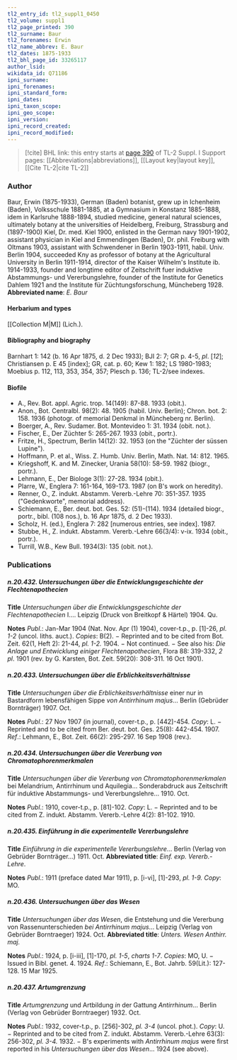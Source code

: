 ```yaml
---
tl2_entry_id: tl2_suppl1_0450
tl2_volume: suppl1
tl2_page_printed: 390
tl2_surname: Baur
tl2_forenames: Erwin
tl2_name_abbrev: E. Baur
tl2_dates: 1875-1933
tl2_bhl_page_id: 33265117
author_lsid: 
wikidata_id: Q71186
ipni_surname: 
ipni_forenames: 
ipni_standard_form: 
ipni_dates: 
ipni_taxon_scope: 
ipni_geo_scope: 
ipni_version: 
ipni_record_created: 
ipni_record_modified:
---
```


> [!cite] BHL link: this entry starts at [page 390](https://www.biodiversitylibrary.org/page/33265117) of TL-2 Suppl. I
> Support pages: [[Abbreviations|abbreviations]], [[Layout key|layout key]], [[Cite TL-2|cite TL-2]]

### Author

Baur, Erwin (1875-1933), German (Baden) botanist, grew up in Ichenheim (Baden), Volksschule 1881-1885, at a Gymnasium in Konstanz 1885-1888, idem in Karlsruhe 1888-1894, studied medicine, general natural sciences, ultimately botany at the universities of Heidelberg, Freiburg, Strassburg and (1897-1900) Kiel, Dr. med. Kiel 1900, enlisted in the German navy 1901-1902, assistant physician in Kiel and Emmendingen (Baden), Dr. phil. Freiburg with Oltmans 1903, assistant with Schwendener in Berlin 1903-1911, habil. Univ. Berlin 1904, succeeded Kny as professor of botany at the Agricultural University in Berlin 1911-1914, director of the Kaiser Wilhelm's Institute ib. 1914-1933, founder and longtime editor of Zeitschrift fuer induktive Abstammungs- und Vererbungslehre, founder of the Institute for Genetics Dahlem 1921 and the Institute für Züchtungsforschung, Müncheberg 1928. 
**Abbreviated name**: *E. Baur*

#### Herbarium and types

[[Collection M|M]] (Lich.).

#### Bibliography and biography

Barnhart 1: 142 (b. 16 Apr 1875, d. 2 Dec 1933); BJI 2: 7; GR p. 4-5, *pl*. \[*12*\]; Christiansen p. E 45 \[index\]; GR, cat. p. 60; Kew 1: 182; LS 1980-1983; Moebius p. 112, 113, 353, 354, 357; Plesch p. 136; TL-2/see indexes.

#### Biofile

- A., Rev. Bot. appl. Agric. trop. 14(149): 87-88. 1933 (obit.).
- Anon., Bot. Centralbl. 98(2): 48. 1905 (habil. Univ. Berlin); Chron. bot. 2: 158. 1936 (photogr. of memorial Denkmal in Müncheberg nr. Berlin).
- Boerger, A., Rev. Sudamer. Bot. Montevideo 1: 31. 1934 (obit. not.).
- Fischer, E., Der Züchter 5: 265-267. 1933 (obit., portr.).
- Fritze, H., Spectrum, Berlin 14(12): 32. 1953 (on the "Züchter der süssen Lupine").
- Hoffmann, P. et al., Wiss. Z. Humb. Univ. Berlin, Math. Nat. 14: 812. 1965.
- Kriegshoff, K. and M. Zinecker, Urania 58(10): 58-59. 1982 (biogr., portr.).
- Lehmann, E., Der Biologe 3(1): 27-28. 1934 (obit.).
- Plarre, W., Englera 7: 161-164, 169-173. 1987 (on B's work on heredity).
- Renner, O., Z. indukt. Abstamm. Vererb.-Lehre 70: 351-357. 1935 ("Gedenkworte", memorial address).
- Schiemann, E., Ber. deut. bot. Ges. 52: (51)-(114). 1934 (detailed biogr., portr., bibl. (108 nos.), b. 16 Apr 1875, d. 2 Dec 1933).
- Scholz, H. (ed.), Englera 7: 282 \[numerous entries, see index\]. 1987.
- Stubbe, H., Z. indukt. Abstamm. Vererb.-Lehre 66(3/4): v-ix. 1934 (obit., portr.).
- Turrill, W.B., Kew Bull. 1934(3): 135 (obit. not.).

### Publications

##### n.20.432. Untersuchungen über die Entwicklungsgeschichte der Flechtenapothecien

**Title**
*Untersuchungen über die Entwicklungsgeschichte der Flechtenapothecien* I.... Leipzig (Druck von Breitkopf & Härtel) 1904. Qu.

**Notes**
*Publ*.: Jan-Mar 1904 (Nat. Nov. Apr (1) 1904), cover-t.p., p. \[1\]-26, *pl. 1-2* (uncol. liths. auct.).
*Copies*: B(2). − Reprinted and to be cited from Bot. Zeit. 62(1, Heft 2): 21-44, *pl. 1-2.* 1904. − Not continued. − See also his: *Die Anlage und Entwicklung einiger Flechtenapothecien*, Flora 88: 319-332, *2 pl*. 1901 (rev. by G. Karsten, Bot. Zeit. 59(20): 308-311. 16 Oct 1901).

##### n.20.433. Untersuchungen über die Erblichkeitsverhältnisse

**Title**
*Untersuchungen über die Erblichkeitsverhältnisse* einer nur in Bastardform lebensfähigen Sippe *von Antirrhinum majus*... Berlin (Gebrüder Bornträger) 1907. Oct.

**Notes**
*Publ*.: 27 Nov 1907 (in journal), cover-t.p., p. \[442\]-454. *Copy*: L. − Reprinted and to be cited from Ber. deut. bot. Ges. 25(8): 442-454. 1907.
*Ref*.: Lehmann, E., Bot. Zeit. 66(2): 295-297. 16 Sep 1908 (rev.).

##### n.20.434. Untersuchungen über die Vererbung von Chromatophorenmerkmalen

**Title**
*Untersuchungen über die Vererbung von Chromatophorenmerkmalen* bei Melandrium, Antirrhinum und Aquilegia... Sonderabdruck aus Zeitschrift für induktive Abstammungs- und Vererbungslehre... 1910. Oct.

**Notes**
*Publ*.: 1910, cover-t.p., p. \[81\]-102. *Copy*: L. − Reprinted and to be cited from Z. indukt. Abstamm. Vererb.-Lehre 4(2): 81-102. 1910.

##### n.20.435. Einführung in die experimentelle Vererbungslehre

**Title**
*Einführung in die experimentelle Vererbungslehre*... Berlin (Verlag von Gebrüder Bornträger...) 1911. Oct.
**Abbreviated title**: *Einf. exp. Vererb.-Lehre*.

**Notes**
*Publ*.: 1911 (preface dated Mar 1911), p. \[i-vi\], \[1\]-293, *pl. 1-9.* *Copy*: MO.

##### n.20.436. Untersuchungen über das Wesen

**Title**
*Untersuchungen über das Wesen*, die Entstehung und die Vererbung von Rassenunterschieden *bei Antirrhinum majus*... Leipzig (Verlag von Gebrüder Borntraeger) 1924. Oct.
**Abbreviated title**: *Unters. Wesen Anthirr. maj.*

**Notes**
*Publ*.: 1924, p. \[i-iii\], \[1\]-170, *pl. 1-5*, *charts 1-7*. *Copies*: MO, U. − Issued in Bibl. genet. 4. 1924.
*Ref*.: Schiemann, E., Bot. Jahrb. 59(Lit.): 127-128. 15 Mar 1925.

##### n.20.437. Artumgrenzung

**Title**
*Artumgrenzung* und Artbildung *in* der Gattung *Antirrhinum*... Berlin (Verlag von Gebrüder Borntraeger) 1932. Oct.

**Notes**
*Publ*.: 1932, cover-t.p., p. \[256\]-302, *pl. 3-4* (uncol. phot.). *Copy*: U. − Reprinted and to be cited from Z. indukt. Abstamm. Vererb.-Lehre 63(3): 256-302, *pl. 3-4.* 1932. − B's experiments with *Antirrhinum majus* were first reported in his *Untersuchungen über das Wesen*... 1924 (see above).

